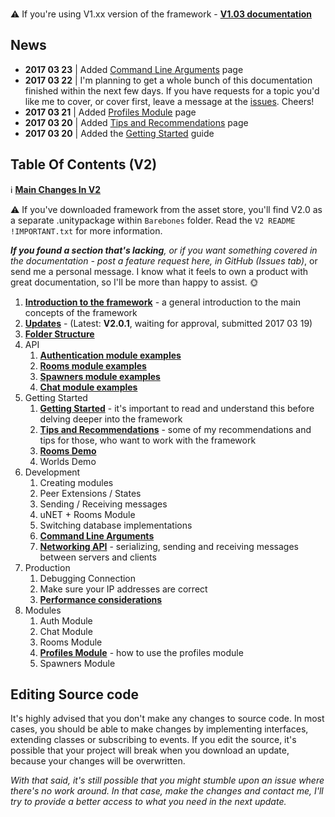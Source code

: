 ### 
:warning: If you're using V1.xx version of the framework -  [**V1.03 documentation**](https://github.com/alvyxaz/barebones-master-v1/wiki)

## News

* **2017 03 23** | Added [Command Line Arguments](https://github.com/alvyxaz/barebones-masterserver/wiki/Command-Line-Arguments) page
* **2017 03 22** | I'm planning to get a whole bunch of this documentation finished within the next few days. If you have requests for a topic you'd like me to cover, or cover first, leave a message at the [issues](https://github.com/alvyxaz/barebones-masterserver/issues). Cheers!
* **2017 03 21** | Added [Profiles Module](https://github.com/alvyxaz/barebones-masterserver/wiki/Profiles-Module) page
* **2017 03 20** | Added [Tips and Recommendations](https://github.com/alvyxaz/barebones-masterserver/wiki/Tips-And-Recommendations) page
* **2017 03 20** | Added the [Getting Started](https://github.com/alvyxaz/barebones-masterserver/wiki/Getting-Started) guide

## Table Of Contents (V2)

ℹ️ [**Main Changes In V2**](https://github.com/alvyxaz/barebones-masterserver/wiki/Main-Changes-in-V2)

⚠️ If you've downloaded framework from the asset store, you'll find V2.0 as a separate .unitypackage within `Barebones` folder. Read the `V2 README !IMPORTANT.txt` for more information.

_**If you found a section that's lacking**, or if you want something covered in the documentation - post a feature request here, in GitHub (Issues tab)_, or send me a personal message. I know what it feels to own a product with great documentation, so I'll be more than happy to assist. 🌞 

1. [**Introduction to the framework**](https://github.com/alvyxaz/barebones-masterserver/wiki/Introduction-To-The-Framework) - a general introduction to the main concepts of the framework
1. [**Updates**](https://github.com/alvyxaz/barebones-masterserver/wiki/Updates) - (Latest: **V2.0.1**, waiting for approval, submitted 2017 03 19)
1. [**Folder Structure**](https://github.com/alvyxaz/barebones-masterserver/wiki/Folder-Structure)
1. API
   1. [**Authentication module examples**](https://github.com/alvyxaz/barebones-masterserver/wiki/API-examples.-Authentication)
   1. [**Rooms module examples**](https://github.com/alvyxaz/barebones-masterserver/wiki/API-examples.-Rooms)
   1. [**Spawners module examples**](https://github.com/alvyxaz/barebones-masterserver/wiki/API-examples.-Spawner)
   1. [**Chat module examples**](https://github.com/alvyxaz/barebones-masterserver/wiki/API-examples.-Chat)
1. Getting Started
   1. [**Getting Started**](https://github.com/alvyxaz/barebones-masterserver/wiki/Getting-Started) - it's important to read and understand this before delving deeper into the framework
   1. [**Tips and Recommendations**](https://github.com/alvyxaz/barebones-masterserver/wiki/Tips-And-Recommendations) - some of my recommendations and tips for those, who want to work with the framework
   1. [**Rooms Demo**](https://github.com/alvyxaz/barebones-masterserver/wiki/Rooms-Demo)
   1. Worlds Demo
1. Development
   1. Creating modules
   1. Peer Extensions / States
   1. Sending / Receiving messages
   1. uNET + Rooms Module
   1. Switching database implementations
   1. [**Command Line Arguments**](https://github.com/alvyxaz/barebones-masterserver/wiki/Command-Line-Arguments)
   1. [**Networking API**](https://github.com/alvyxaz/barebones-masterserver/wiki/Networking-API) - serializing, sending and receiving messages between servers and clients
1. Production
   1. Debugging Connection
   1. Make sure your IP addresses are correct
   1. [**Performance considerations**](https://github.com/alvyxaz/barebones-masterserver/wiki/Performance-Considerations)
1. Modules
   1. Auth Module
   1. Chat Module
   1. Rooms Module
   1. [**Profiles Module**](https://github.com/alvyxaz/barebones-masterserver/wiki/Profiles-Module) - how to use the profiles module
   1. Spawners Module

## Editing Source code

It's highly advised that you don't make any changes to source code. In most cases, you should be able to make changes by implementing interfaces, extending classes or subscribing to events. If you edit the source, it's possible that your project will break when you download an update, because your changes will be overwritten.

_With that said, it's still possible that you might stumble upon an issue where there's no work around. In that case, make the changes and contact me, I'll try to provide a better access to what you need in the next update._